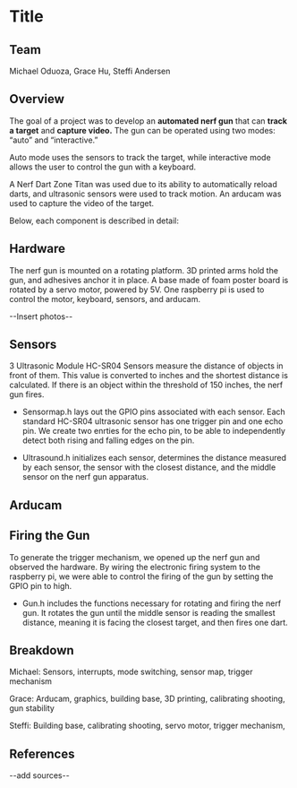 # Title

## Team
Michael Oduoza, Grace Hu, Steffi Andersen

## Overview
The goal of a project was to develop an **automated nerf gun** that can **track a target** and **capture video.**   The gun can be operated using two modes: “auto” and “interactive.”

Auto mode uses the sensors to track the target, while interactive mode allows the user to control the gun with a keyboard.

A Nerf Dart Zone Titan was used due to its ability to automatically reload darts, and ultrasonic sensors were used to track motion.  An arducam was used to capture the video of the target. 

Below, each component is described in detail:

## Hardware
The nerf gun is mounted on a rotating platform.  3D printed arms hold the gun, and adhesives anchor it in place.  A base made of foam poster board is rotated by a servo motor, powered by 5V.  One raspberry pi is used to control the motor, keyboard, sensors, and arducam.  

--Insert photos--

## Sensors
3 Ultrasonic Module HC-SR04 Sensors measure the distance of objects in front of them.  This value is converted to inches and the shortest distance is calculated.  If there is an object within the threshold of 150 inches, the nerf gun fires. 

- Sensormap.h lays out the GPIO pins associated with each sensor.  Each standard HC-SR04 ultrasonic sensor has one trigger pin and one echo pin. We create two enrties for the echo pin, to be able to independently detect both rising and falling edges on the pin.

- Ultrasound.h initializes each sensor, determines the distance measured by each sensor, the sensor with the closest distance, and the middle sensor on the nerf gun apparatus.

## Arducam

## Firing the Gun

To generate the trigger mechanism, we opened up the nerf gun and observed the hardware.  By wiring the electronic firing system to the raspberry pi, we were able to control the firing of the gun by setting the GPIO pin to high.

- Gun.h includes the functions necessary for rotating and firing the nerf gun.  It rotates the gun until the middle sensor is reading the smallest distance, meaning it is facing the closest target, and then fires one dart.

## Breakdown
Michael: Sensors, interrupts, mode switching, sensor map, trigger mechanism

Grace: Arducam, graphics, building base, 3D printing, calibrating shooting, gun stability

Steffi: Building base, calibrating shooting, servo motor, trigger mechanism, 

## References

--add sources--
